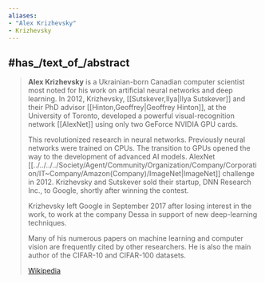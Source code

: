 ```yaml
---
aliases:
- "Alex Krizhevsky"
- Krizhevsky
---
```


## #has_/text_of_/abstract 

> **Alex Krizhevsky** is a Ukrainian-born Canadian computer scientist 
> most noted for his work on artificial neural networks and deep learning. 
> In 2012, Krizhevsky, [[Sutskever,Ilya|Ilya Sutskever]] and their PhD advisor [[Hinton,Geoffrey|Geoffrey Hinton]], at the University of Toronto, 
> developed a powerful visual-recognition network [[AlexNet]] using only two GeForce NVIDIA GPU cards. 
> 
> This revolutionized research in neural networks. Previously neural networks were trained on CPUs. 
> The transition to GPUs opened the way to the development of advanced AI models. 
> AlexNet [[../../../../Society/Agent/Community/Organization/Company/Corporation/IT~Company/Amazon(Company)/ImageNet|ImageNet]] challenge in 2012. 
> Krizhevsky and Sutskever sold their startup, DNN Research Inc., to Google, 
> shortly after winning the contest. 
> 
> Krizhevsky left Google in September 2017 after losing interest in the work, 
> to work at the company Dessa in support of new deep-learning techniques. 
> 
> Many of his numerous papers on machine learning and computer vision 
> are frequently cited by other researchers. 
> He is also the main author of the CIFAR-10 and CIFAR-100 datasets.
>
> [Wikipedia](https://en.wikipedia.org/wiki/Alex%20Krizhevsky)





